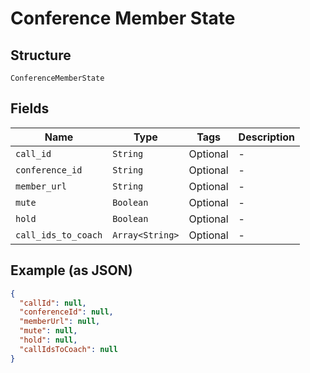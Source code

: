 
# Conference Member State

## Structure

`ConferenceMemberState`

## Fields

| Name | Type | Tags | Description |
|  --- | --- | --- | --- |
| `call_id` | `String` | Optional | - |
| `conference_id` | `String` | Optional | - |
| `member_url` | `String` | Optional | - |
| `mute` | `Boolean` | Optional | - |
| `hold` | `Boolean` | Optional | - |
| `call_ids_to_coach` | `Array<String>` | Optional | - |

## Example (as JSON)

```json
{
  "callId": null,
  "conferenceId": null,
  "memberUrl": null,
  "mute": null,
  "hold": null,
  "callIdsToCoach": null
}
```

